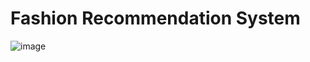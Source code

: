 # Fashion Recommendation System


![image](https://github.com/Niktiru/Fashion-Recommendation-System/assets/109805535/22d56fcc-eddc-4d4f-8f5f-3b2dab960220)
